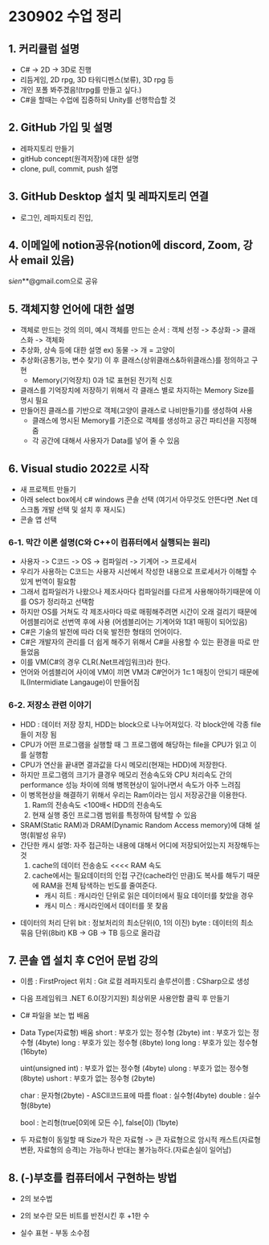 # 230902 수업 정리

## 1. 커리큘럼 설명
 - C# -> 2D -> 3D로 진행
 - 리듬게임, 2D rpg, 3D 타워디펜스(보류), 3D rpg 등
 - 개인 포폴 봐주겠음!(trpg를 만들고 싶다.)
 - C#을 할때는 수업에 집중하되 Unity를 선행학습할 것

## 2. GitHub 가입 및 설명
 - 레파지토리 만들기
 - gitHub concept(원격저장)에 대한 설명
 - clone, pull, commit, push 설명

## 3. GitHub Desktop 설치 및 레파지토리 연결
 - 로그인, 레파지토리 진입, 

## 4. 이메일에 notion공유(notion에 discord, Zoom, 강사 email 있음)
s*ien***@gmail.com으로 공유

## 5. 객체지향 언어에 대한 설명
 - 객체로 만드는 것의 의미, 예시
    객체를 만드는 순서 : 객체 선정 -> 추상화 -> 클래스화 -> 객체화
 - 추상화, 상속 등에 대한 설명	ex) 동물 -> 개 = 고양이
 - 추상화(공통기능, 변수 찾기) 이 후 클래스(상위클래스&하위클래스)를 정의하고 구현
 	- Memory(기억장치) 0과 1로 표현된 전기적 신호
 - 클래스를 기억장치에 저장하기 위해서 각 클래스 별로 차지하는 Memory Size를 명시 필요
 - 만들어진 클래스를 기반으로 객체(고양이 클래스로 나비만들기)를 생성하여 사용
	- 클래스에 명시된 Memory를 기준으로 객체를 생성하고 공간 파티션을 지정해줌
	- 각 공간에 대해서 사용자가 Data를 넣어 줄 수 있음

## 6. Visual studio 2022로 시작
 - 새 프로젝트 만들기
 - 아래 select box에서 c# windows 콘솔 선택
	(여기서 아무것도 안뜬다면 .Net 데스크톱 개발 선택 및 설치 후 재시도)
 - 콘솔 앱 선택

### 6-1. 막간 이론 설명(C와 C++이 컴퓨터에서 실행되는 원리)
 - 사용자 -> C코드 -> OS -> 컴파일러 -> 기계어 -> 프로세서
 - 우리가 사용하는 C코드는 사용자 시선에서 작성한 내용으로 프로세서가 이해할 수 있게 번역이 필요함
 - 그래서 컴파일러가 나왔으나 제조사마다 컴파일러를 다르게 사용해야하기때문에 이를 OS가 정리하고 선택함
 - 하지만 OS를 거쳐도 각 제조사마다 따로 매핑해주려면 시간이 오래 걸리기 때문에 어셈블리어로 선번역 후에 사용
	(어셈블리어는 기계어와 1대1 매핑이 되어있음)
 - C#은 기술의 발전에 따라 더욱 발전한 형태의 언어이다.
 - C#은 개발자의 관리를 더 쉽게 해주기 위해서 C#을 사용할 수 있는 환경을 따로 만들었음
 - 이를 VM(C#의 경우 CLR(.Net프레임워크)라 한다.
 - 언어와 어셈블리어 사이에 VM이 끼면 VM과 C#언어가 1ㄷ1 매칭이 안되기 때문에
    IL(Intermidiate Langauge)이 만들어짐

### 6-2. 저장소 관련 이야기
 - HDD : 데이터 저장 장치, HDD는 block으로 나누어져있다.
	각 block안에 각종 file들이 저장 됨
 - CPU가 어떤 프로그램을 실행할 때 그 프로그램에 해당하는 file을 CPU가 읽고 이를 실행함
 - CPU가 연산을 끝내면 결과값을 다시 메모리(현재는 HDD)에 저장한다.
 - 하지만 프로그램의 크기가 클경우 메모리 전송속도와 CPU 처리속도 간의 performance 성능 차이에 의해
   병목현상이 일어나면서 속도가 아주 느려짐
 - 이 병목현상을 해결하기 위해서 우리는 Ram이라는 임시 저장공간을 이용한다.
	1) Ram의 전송속도 <100배< HDD의 전송속도
	2) 현재 실행 중인 프로그램 범위를 특정하여 탐색할 수 있음
 - SRAM(Static RAM)과 DRAM(Dynamic Random Access memory)에 대해 설명(휘발성 유무)
 - 간단한 캐시 설명: 자주 접근하는 내용에 대해서 어디에 저장되어있는지 저장해두는 것
	1) cache의 데이터 전송송도 <<<< RAM 속도
	2) cache에서는 필요데이터의 인접 구간(cache라인 만큼)도 복사를 해두기 때문에
	   RAM을 전체 탐색하는 빈도를 줄여준다.
		* 캐시 히트 : 캐시라인 단위로 읽은 데이터에서 필요 데이터를 찾았을 경우
		* 캐시 미스 : 캐시라인에서 데이터를 못 찾음
 * 데이터의 처리 단위
	bit : 정보처리의 최소단위(0, 1의 이진)
	byte : 데이터의 최소 묶음 단위(8bit)
	KB -> GB -> TB 등으로 올라감

## 7. 콘솔 앱 설치 후 C언어 문법 강의
 - 이름 : FirstProject	위치 : Git 로컬 레파지토리	솔루션이름 : CSharp으로 생성
 - 다음 프레임워크 .NET 6.0(장기지원)	최상위문 사용안함 클릭 후 만들기
 - C# 파일을 보는 법 배움
 - Data Type(자료형) 배움
	short : 부호가 있는 정수형 (2byte)
	int : 부호가 있는 정수형 (4byte)
	long : 부호가 있는 정수형 (8byte)
	long long : 부호가 있는 정수형 (16byte)

	uint(unsigned int) : 부호가 없는 정수형 (4byte)
	ulong : 부호가 없는 정수형 (8byte)
	ushort : 부호가 없는 정수형 (2byte)

	char : 문자형(2byte) - ASCII코드표에 따름
	float : 실수형(4byte)
	double : 실수형(8byte)

	bool : 논리형(true[0외에 모든 수], false[0]) (1byte)

- 두 자료형이 동일할 때 Size가 작은 자료형 -> 큰 자료형으로
  암시적 캐스트(자료형변환, 자료형의 승격)는 가능하나 반대는 불가능하다.(자료손실이 일어남)

## 8. (-)부호를 컴퓨터에서 구현하는 방법
 - 2의 보수법
 * 2의 보수란 모든 비트를 반전시킨 후 +1한 수
 -  실수 표현 - 부동 소수점


